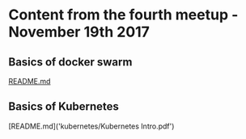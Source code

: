 # Content from the fourth meetup - November 19th 2017

## Basics of docker swarm

[README.md](docker-volumes/README.md)

## Basics of Kubernetes

[README.md]('kubernetes/Kubernetes Intro.pdf')
